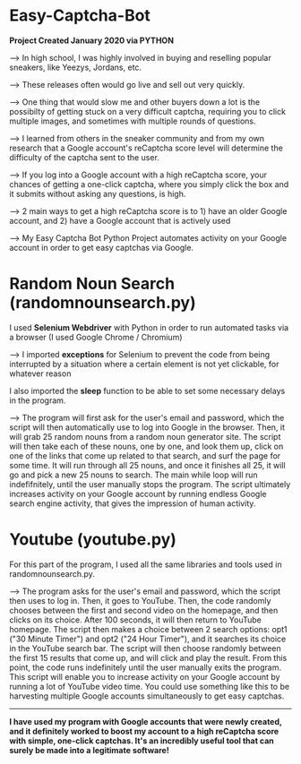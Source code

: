 # Easy-Captcha-Bot

**Project Created January 2020 via PYTHON**

--> In high school, I was highly involved in buying and reselling popular sneakers, like Yeezys, Jordans, etc.

--> These releases often would go live and sell out very quickly.

--> One thing that would slow me and other buyers down a lot is the possibilty of getting stuck on a very difficult captcha, requiring you to click multiple images, and sometimes with multiple rounds of questions. 

--> I learned from others in the sneaker community and from my own research that a Google account's reCaptcha score level will determine the difficulty of the captcha sent to the user. 

--> If you log into a Google account with a high reCaptcha score, your chances of getting a one-click captcha, where you simply click the box and it submits without asking any questions, is high. 

--> 2 main ways to get a high reCaptcha score is to 1) have an older Google account, and 2) have a Google account that is actively used

--> My Easy Captcha Bot Python Project automates activity on your Google account in order to get easy captchas via Google.




# Random Noun Search (randomnounsearch.py)

I used **Selenium Webdriver** with Python in order to run automated tasks via a browser (I used Google Chrome / Chromium)

--> I imported **exceptions** for Selenium to prevent the code from being interrupted by a situation where a certain element is not yet clickable, for whatever reason

I also imported the **sleep** function to be able to set some necessary delays in the program.

--> The program will first ask for the user's email and password, which the script will then automatically use to log into Google in the browser. Then, it will grab 25 random nouns from a random noun generator site. The script will then take each of these nouns, one by one, and look them up, click on one of the links that come up related to that search, and surf the page for some time. It will run through all 25 nouns, and once it finishes all 25, it will go and pick a new 25 nouns to search. The main while loop will run indefifnitely, until the user manually stops the program. The script ultimately increases activity on your Google account by running endless Google search engine activity, that gives the impression of human activity.



# Youtube (youtube.py)

For this part of the program, I used all the same libraries and tools used in randomnounsearch.py. 

--> The program asks for the user's email and password, which the script then uses to log in. Then, it goes to YouTube. Then, the code randomly chooses between the first and second video on the homepage, and then clicks on its choice. After 100 seconds, it will then return to YouTube homepage. The script then makes a choice between 2 search options: opt1 ("30 Minute Timer") and opt2 ("24 Hour Timer"), and it searches its choice in the YouTube search bar. The script will then choose randomly between the first 15 results that come up, and will click and play the result. From this point, the code runs indefinitely until the user manually exits the program. This script will enable you to increase activity on your Google account by running a lot of YouTube video time. You could use something like this to be harvesting multiple Google accounts simultaneously to get easy captchas.

___________________________________________________________________________________________________________________________________________________________


**I have used my program with Google accounts that were newly created, and it definitely worked to boost my account to a high reCaptcha score with simple, one-click captchas. It's an incredibly useful tool that can surely be made into a legitimate software!**




